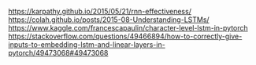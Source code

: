 https://karpathy.github.io/2015/05/21/rnn-effectiveness/
https://colah.github.io/posts/2015-08-Understanding-LSTMs/
https://www.kaggle.com/francescapaulin/character-level-lstm-in-pytorch
https://stackoverflow.com/questions/49466894/how-to-correctly-give-inputs-to-embedding-lstm-and-linear-layers-in-pytorch/49473068#49473068